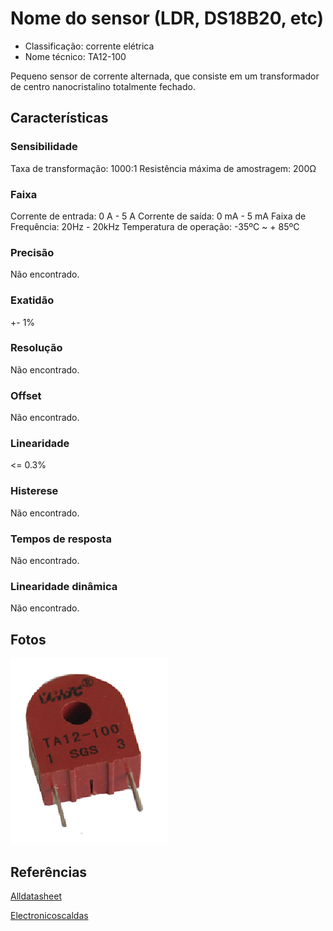 # Nome do sensor (LDR, DS18B20, etc)

- Classificação: corrente elétrica
- Nome técnico: TA12-100

Pequeno sensor de corrente alternada, que consiste em um transformador de centro nanocristalino totalmente fechado.

## Características

### Sensibilidade

Taxa de transformação: 1000:1
Resistência máxima de amostragem: 200Ω

### Faixa

Corrente de entrada: 0 A - 5 A
Corrente de saída: 0 mA - 5 mA
Faixa de Frequência: 20Hz - 20kHz
Temperatura de operação: -35ºC ~ + 85ºC

### Precisão
Não encontrado.

### Exatidão
+- 1%

### Resolução
Não encontrado.

### Offset
Não encontrado.

### Linearidade
<= 0.3%

### Histerese
Não encontrado.

### Tempos de resposta
Não encontrado.

### Linearidade dinâmica
Não encontrado.

## Fotos

![TA12-100](imgs/TA12-100.png)

## Referências

[Alldatasheet](https://html.alldatasheet.com/html-pdf/1159415/YHDC/TA12-100/112/1/TA12-100.html)

[Electronicoscaldas](http://www.electronicoscaldas.com/datasheet/TA12-TA12L-Series_YHDC.pdf)